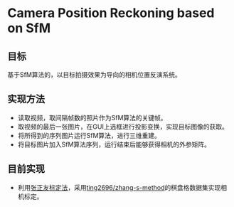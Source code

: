 # Camera Position Reckoning based on SfM

## 目标
基于SfM算法的，以目标拍摄效果为导向的相机位置反演系统。

## 实现方法
- 读取视频，取间隔帧数的照片作为SfM算法的关键帧。
- 取视频的最后一张图片，在GUI上选框进行投影变换，实现目标图像的获取。
- 将所得到的序列图片运行SfM算法，进行三维重建。
- 将目标图片加入SfM算法序列，运行结束后能够获得相机的外参矩阵。

## 目前实现
- 利用[张正友标定法](https://www.computer.org/csdl/trans/tp/2000/11/i1330-abs.html)，采用[ting2696/zhang-s-method](ting2696/zhang-s-method)的棋盘格数据集实现相机标定。
